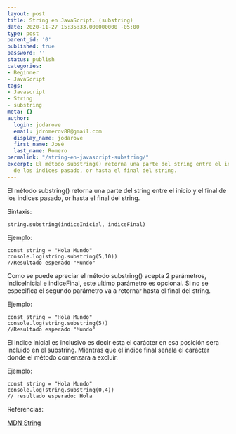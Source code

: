 ```yaml
---
layout: post
title: String en JavaScript. (substring)
date: 2020-11-27 15:35:33.000000000 -05:00
type: post
parent_id: '0'
published: true
password: ''
status: publish
categories:
- Beginner
- JavaScript
tags:
- Javascript
- String
- substring
meta: {}
author:
  login: jodarove
  email: jdromerov88@gmail.com
  display_name: jodarove
  first_name: José
  last_name: Romero
permalink: "/string-en-javascript-substring/"
excerpt: El método substring() retorna una parte del string entre el inicio y el final
  de los indices pasado, or hasta el final del string.
---
```

<!-- wp:paragraph -->

El método substring() retorna una parte del string entre el inicio y el final de los indices pasado, or hasta el final del string.

<!-- /wp:paragraph -->

<!-- wp:paragraph -->

Sintaxis:

<!-- /wp:paragraph -->

<!-- wp:paragraph -->

`string.substring(indiceInicial, indiceFinal)`

<!-- /wp:paragraph -->

<!-- wp:paragraph -->

Ejemplo:

<!-- /wp:paragraph -->

<!-- wp:code -->

```
const string = "Hola Mundo"
console.log(string.substring(5,10))
//Resultado esperado "Mundo"
```

<!-- /wp:code -->

<!-- wp:paragraph -->

Como se puede apreciar el método substring() acepta 2 parámetros, indiceInicial e indiceFinal, este ultimo parámetro es opcional. Si no se especifica el segundo parámetro va a retornar hasta el final del string.

<!-- /wp:paragraph -->

<!-- wp:paragraph -->

Ejemplo:

<!-- /wp:paragraph -->

<!-- wp:code -->

```
const string = "Hola Mundo"
console.log(string.substring(5))
//Resultado esperado "Mundo"
```

<!-- /wp:code -->

<!-- wp:paragraph -->

El indice inicial es inclusivo es decir esta el carácter en esa posición sera incluido en el substring. Mientras que el indice final señala el carácter donde el método comenzara a excluir.

<!-- /wp:paragraph -->

<!-- wp:paragraph -->

Ejemplo:

<!-- /wp:paragraph -->

<!-- wp:code -->

```
const string = "Hola Mundo"
console.log(string.substring(0,4))
// resultado esperado: Hola
```

<!-- /wp:code -->

<!-- wp:paragraph -->

Referencias:

<!-- /wp:paragraph -->

<!-- wp:paragraph -->

[MDN String](https://developer.mozilla.org/en-US/docs/Web/JavaScript/Reference/Global_Objects/String/substring)

<!-- /wp:paragraph -->

